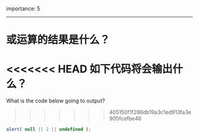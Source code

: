 importance: 5

---

# 或运算的结果是什么？

<<<<<<< HEAD
如下代码将会输出什么？
=======
What is the code below going to output?
>>>>>>> 405150f1f286db19a3c1ed913fa3e905fcefbe46

```js
alert( null || 2 || undefined );
```

